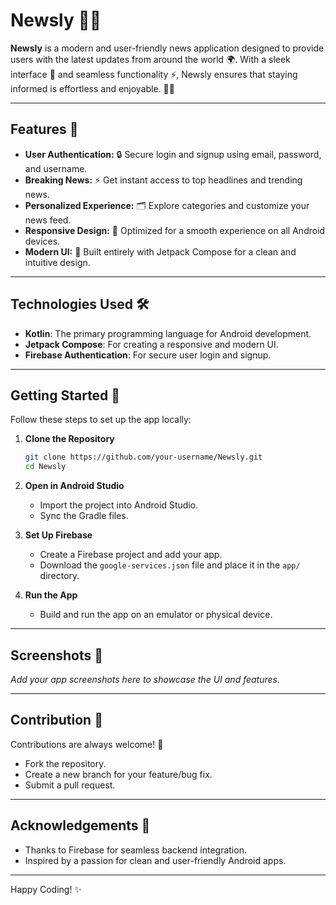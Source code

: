 
# Newsly 📰✨

**Newsly** is a modern and user-friendly news application designed to provide users with the latest updates from around the world 🌍. With a sleek interface 🎨 and seamless functionality ⚡, Newsly ensures that staying informed is effortless and enjoyable. 📱💡

---

## Features 🚀
- **User Authentication:** 🔒 Secure login and signup using email, password, and username.
- **Breaking News:** ⚡ Get instant access to top headlines and trending news.
- **Personalized Experience:** 🗂️ Explore categories and customize your news feed.
- **Responsive Design:** 📱 Optimized for a smooth experience on all Android devices.
- **Modern UI:** 🎨 Built entirely with Jetpack Compose for a clean and intuitive design.

---

## Technologies Used 🛠️
- **Kotlin**: The primary programming language for Android development.
- **Jetpack Compose**: For creating a responsive and modern UI.
- **Firebase Authentication**: For secure user login and signup.

---

## Getting Started 🏁
Follow these steps to set up the app locally:

1. **Clone the Repository**  
   ```bash
   git clone https://github.com/your-username/Newsly.git
   cd Newsly
   ```

2. **Open in Android Studio**  
   - Import the project into Android Studio.  
   - Sync the Gradle files.

3. **Set Up Firebase**  
   - Create a Firebase project and add your app.  
   - Download the `google-services.json` file and place it in the `app/` directory.

4. **Run the App**  
   - Build and run the app on an emulator or physical device.

---

## Screenshots 📸
*Add your app screenshots here to showcase the UI and features.*  

---

## Contribution 🤝
Contributions are always welcome! 🎉  
- Fork the repository.  
- Create a new branch for your feature/bug fix.  
- Submit a pull request.


---

## Acknowledgements 🙏
- Thanks to Firebase for seamless backend integration.
- Inspired by a passion for clean and user-friendly Android apps.

---

Happy Coding! ✨
